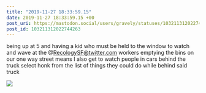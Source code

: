 ```yaml
---
title: "2019-11-27 18:33:59.15"
date: 2019-11-27 18:33:59.15 +00
post_uri: https://mastodon.social/users/gravely/statuses/103211312022744263
post_id: 103211312022744263
---
```

being up at 5 and having a kid who must be held to the window to watch and wave at the @RecologySF@twitter.com workers emptying the bins on our one way street means I also get to watch people in cars behind the truck select honk from the list of things they could do while behind said truck


![](/images/22078730.jpg)

